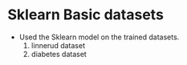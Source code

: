 # Sklearn Basic datasets

- Used the Sklearn model on the trained datasets.
  1. linnerud dataset
  2. diabetes dataset
